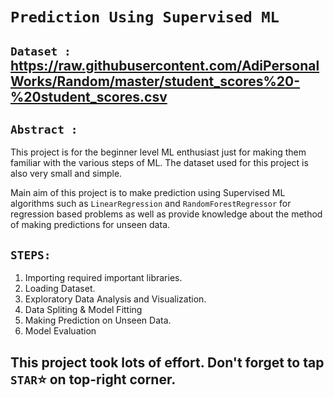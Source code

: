 # `Prediction Using Supervised ML`

## `Dataset :` https://raw.githubusercontent.com/AdiPersonalWorks/Random/master/student_scores%20-%20student_scores.csv

## `Abstract :` 

This project is for the beginner level ML enthusiast just for making them familiar with the various steps of ML. The dataset used
for this project is also very small and simple. 

Main aim of this project is to make prediction using Supervised ML algorithms such as `LinearRegression` and `RandomForestRegressor` 
for regression based problems as well as provide knowledge about the method of making predictions for unseen data.

## `STEPS: `

  1) Importing required important libraries.
  2) Loading Dataset.
  3) Exploratory Data Analysis and Visualization.
  4) Data Spliting  & Model Fitting
  5) Making Prediction on Unseen Data.
  6) Model Evaluation     

## This project took lots of effort. Don't forget to tap `STAR`⭐ on top-right corner.
                     
                                   

